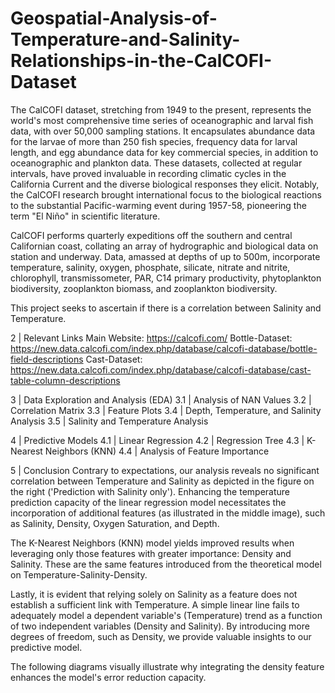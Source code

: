 # Geospatial-Analysis-of-Temperature-and-Salinity-Relationships-in-the-CalCOFI-Dataset

The CalCOFI dataset, stretching from 1949 to the present, represents the world's most comprehensive time series of oceanographic and larval fish data, with over 50,000 sampling stations. It encapsulates abundance data for the larvae of more than 250 fish species, frequency data for larval length, and egg abundance data for key commercial species, in addition to oceanographic and plankton data. These datasets, collected at regular intervals, have proved invaluable in recording climatic cycles in the California Current and the diverse biological responses they elicit. Notably, the CalCOFI research brought international focus to the biological reactions to the substantial Pacific-warming event during 1957-58, pioneering the term "El Niño" in scientific literature.

CalCOFI performs quarterly expeditions off the southern and central Californian coast, collating an array of hydrographic and biological data on station and underway. Data, amassed at depths of up to 500m, incorporate temperature, salinity, oxygen, phosphate, silicate, nitrate and nitrite, chlorophyll, transmissometer, PAR, C14 primary productivity, phytoplankton biodiversity, zooplankton biomass, and zooplankton biodiversity.

This project seeks to ascertain if there is a correlation between Salinity and Temperature.

2 | Relevant Links
Main Website: https://calcofi.com/
Bottle-Dataset: https://new.data.calcofi.com/index.php/database/calcofi-database/bottle-field-descriptions
Cast-Dataset: https://new.data.calcofi.com/index.php/database/calcofi-database/cast-table-column-descriptions

3 | Data Exploration and Analysis (EDA)
3.1 | Analysis of NAN Values
3.2 | Correlation Matrix
3.3 | Feature Plots
3.4 | Depth, Temperature, and Salinity Analysis
3.5 | Salinity and Temperature Analysis

4 | Predictive Models
4.1 | Linear Regression
4.2 | Regression Tree
4.3 | K-Nearest Neighbors (KNN)
4.4 | Analysis of Feature Importance

5 | Conclusion
Contrary to expectations, our analysis reveals no significant correlation between Temperature and Salinity as depicted in the figure on the right ('Prediction with Salinity only'). Enhancing the temperature prediction capacity of the linear regression model necessitates the incorporation of additional features (as illustrated in the middle image), such as Salinity, Density, Oxygen Saturation, and Depth.

The K-Nearest Neighbors (KNN) model yields improved results when leveraging only those features with greater importance: Density and Salinity. These are the same features introduced from the theoretical model on Temperature-Salinity-Density.

Lastly, it is evident that relying solely on Salinity as a feature does not establish a sufficient link with Temperature. A simple linear line fails to adequately model a dependent variable's (Temperature) trend as a function of two independent variables (Density and Salinity). By introducing more degrees of freedom, such as Density, we provide valuable insights to our predictive model.

The following diagrams visually illustrate why integrating the density feature enhances the model's error reduction capacity.
